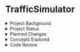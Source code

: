 # TrafficSimulator

<details>
<summary>Project Background</summary>
The Capstone Project for Computer Science at UMGC. A concurrent Java program written using Threads, Listeners, and Event Handlers. Originally assigned in 2020, but never fully completed. This project is a complete rewrite, for educational purposes.  
TrafficLightDescription.PDF is where interested parties may find original assignment details. 
</details>

<details>
<summary>Project Status</summary>
This project is currently in development. At this moment, there is no completion date. 
</details>

<details>
<summary>Planned Changes</summary>
There are numerous changes to be made. There is no priority for completion of features.

  - Add Real Time Heads-up Display, using Graphics.
  - Support for additional cars/traffic lights.
</details>

<details>
<summary>Concepts Explored</summary>
  - Concurrent Processing
  - Distributed Applications (each unit is on different machine, each unit can execute on different system, each program may be in a different languauge)
  - Enumeration
  - EPOCH time
  - Event Handling (The three approaches for performing event handling are by placing the event handling code in one of the below-specified places.)
    - Anonymous Class.
    - Another Class
    - Within Class
  - Git - Fork, Commit, Push, Pull, Cherry Pick, .GitIgnore, Stable branches, Feature and Release branches
  - Monolothic (single machine, sytstem, and language)
  - Monotask (single task, easy to define, wait for stimulus, then act) 
  - Multitask Architectures (each task performed by different thread, resources protected by critical sections)
  - Multi Threaded Processing
  - MVC Model-View-Controller
  - Object Serialization/Deserialization 
  - Real Time Processing
  - RTSJ (Real Time Specification for Java, classes, excpetions, expectations, etc.) 
  - Singleton Pattern
  - Strategy Pattern
</details>

<details>
<summary>Code Review</summary>
This section is an honest evaluation of my previously submitted coursework. This is where I take a look at my previous approach, and 
try to explain shortcomings, fix issues, demonstrate learning, etc. 

1. Many implementation choices could not be verified with existing requirements. That is, my code may have satisfied a requirement, but provied functionality that was uncalled for. For example, the state for my previous Car design included make and model types. In the real world, in general, functionality should not be provided unless asked for explicitly by the client. There is the event that additional value may be added without explicit request i.e. error handling, validation, security, etc. 

2. For all Swing GUI components, I opted to extend classes JPanel, JTextField, etc. and
placed the event handling code within the class. I could have possibly implented using models. Swing GUI components have data models which allow a Model to be attatched to a View effortlessly. For example, JSliders use BoundedRange Models.  

3. Testing was completed without using a testing framework, like JUnit. I could always make use of a framework, such as Mockito as well.

4. I took an approach as if I was building a Monotask Architechture, instaead of a Multitask Architechture.
The latter would have been the appropiate choice, given the project requirements.

5. I was unable to complete the project in the alloted time due to many factors:
   -  Lack of technical skill
   -  Proper planning
   -  Attention to detail,  etc.

Do I think I was technically able to complete the project back then? Yes. I spent a considerable amount of time learning about Threads. However, I glossed over directions and missed where it was recommended to focus on learning before starting to write code. Furthermore, resources were wasted on features that could have been addressed at a later time. This resulted in scope creep, and ultimately ended in project failure. I was unable to deliver a fully functional, tested version of the program before the milestone date of the deliverable.  
</details>



